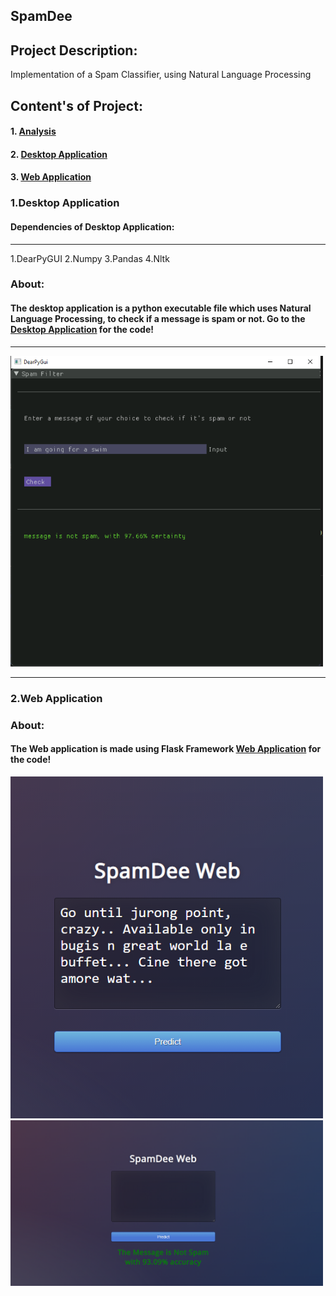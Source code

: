 ## SpamDee

## Project Description:

Implementation of a Spam Classifier, using Natural Language Processing

## Content's of Project:

#### 1. [Analysis](https://github.com/Sagnik220/SpamDee/tree/main/Analysis)
#### 2. [Desktop Application](https://github.com/Sagnik220/SpamDee/tree/main/Desktop%20App)
#### 3. [Web Application](https://github.com/Sagnik220/SpamDee/tree/main/Web%20App)

### 1.Desktop Application

#### Dependencies of Desktop Application:
---------
1.DearPyGUI
2.Numpy
3.Pandas
4.Nltk

### About:
#### The desktop application is a python executable file which uses Natural Language Processing, to check if a message is spam or not. Go to the  [Desktop Application](https://github.com/Sagnik220/SpamDee/tree/main/Desktop%20App) for the code!
------
<img src="Images/ham.png" width=500>

-------------

### 2.Web Application

### About:
#### The Web application is made using Flask Framework [Web Application](https://github.com/Sagnik220/SpamDee/tree/main/Web%20App) for the code!


<img src="Images/Ham1.png" width=500>
<img src="Images/Ham2.png" width=500>
